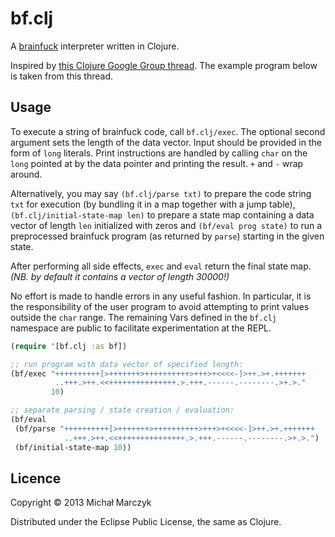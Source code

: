 # bf.clj

A [brainfuck](https://en.wikipedia.org/wiki/Brainfuck) interpreter
written in Clojure.

Inspired by
[this Clojure Google Group thread](https://groups.google.com/d/msg/clojure/6RI_MCeY6jY/7yvep-UiUfIJ).
The example program below is taken from this thread.

## Usage

To execute a string of brainfuck code, call `bf.clj/exec`. The
optional second argument sets the length of the data vector. Input
should be provided in the form of `long` literals. Print instructions
are handled by calling `char` on the `long` pointed at by the data
pointer and printing the result. `+` and `-` wrap around.

Alternatively, you may say `(bf.clj/parse txt)` to prepare the code
string `txt` for execution (by bundling it in a map together with a
jump table), `(bf.clj/initial-state-map len)` to prepare a state map
containing a data vector of length `len` initialized with zeros and
`(bf/eval prog state)` to run a preprocessed brainfuck program (as
returned by `parse`) starting in the given state.

After performing all side effects, `exec` and `eval` return the final
state map. *(NB. by default it contains a vector of length 30000!)*

No effort is made to handle errors in any useful fashion. In
particular, it is the responsibility of the user program to avoid
attempting to print values outside the `char` range. The remaining
Vars defined in the `bf.clj` namespace are public to facilitate
experimentation at the REPL.

```clj
(require '[bf.clj :as bf])

;; run program with data vector of specified length:
(bf/exec "++++++++++[>+++++++>++++++++++>+++>+<<<<-]>++.>+.+++++++
          ..+++.>++.<<+++++++++++++++.>.+++.------.--------.>+.>."
         10)

;; separate parsing / state creation / evaluation:
(bf/eval
 (bf/parse "++++++++++[>+++++++>++++++++++>+++>+<<<<-]>++.>+.+++++++
            ..+++.>++.<<+++++++++++++++.>.+++.------.--------.>+.>.")
 (bf/initial-state-map 10))
```

## Licence

Copyright © 2013 Michał Marczyk

Distributed under the Eclipse Public License, the same as Clojure.
